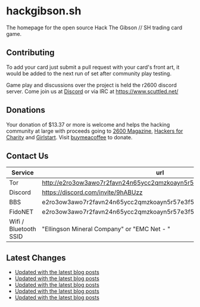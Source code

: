 # hackgibson.sh
The homepage for the open source Hack The Gibson // SH trading card game.


## Contributing

To add your card just submit a pull request with your card's front art, it would be added to the next run of set after community play testing.

Game play and discussions over the project is held the r2600 discord server. Come join us at [Discord](https://discord.com/invite/9hABUzz) or via IRC at https://www.scuttled.net/


## Donations

Your donation of $13.37 or more is welcome and helps the hacking community at large with proceeds going to [2600 Magazine](https://2600.com/), [Hackers for Charity](https://hackersforcharity.org) and [Girlstart](https://girlstart.org).  Visit [buymeacoffee](https://www.buymeacoffee.com/hackgibson.sh) to donate.


## Contact Us

Service | url
-|-
Tor | http://e2ro3ow3awo7r2favn24n65ycc2qmzkoayn5r57e3f56nvjwdcgg32ad.onion
Discord | https://discord.com/invite/9hABUzz
BBS | e2ro3ow3awo7r2favn24n65ycc2qmzkoayn5r57e3f56nvjwdcgg32ad.onion:23
FidoNET | e2ro3ow3awo7r2favn24n65ycc2qmzkoayn5r57e3f56nvjwdcgg32ad.onion:24554
Wifi / Bluetooth SSID | "Ellingson Mineral Company" or "EMC Net - <fidonet address>"

## Latest Changes
<!-- BLOG-POST-LIST:START -->
- [Updated with the latest blog posts](https://github.com/DFW2600/hackgibson.sh/commit/abfd106c3db2314d9d8bf8d5d625171f4730bc1d)
- [Updated with the latest blog posts](https://github.com/DFW2600/hackgibson.sh/commit/d3edbbe7e7621eecf2ea7b0bb2364cf9b20ce7b6)
- [Updated with the latest blog posts](https://github.com/DFW2600/hackgibson.sh/commit/d84d5ed24199ccedddcfee4227218c3b12ff6bee)
- [Updated with the latest blog posts](https://github.com/DFW2600/hackgibson.sh/commit/a98c8fbf228ceb93b97e497b2657a790b481cc91)
- [Updated with the latest blog posts](https://github.com/DFW2600/hackgibson.sh/commit/281fdae25e5b1a0dd68f8bc2864ed7fd9379fc84)
<!-- BLOG-POST-LIST:END -->
